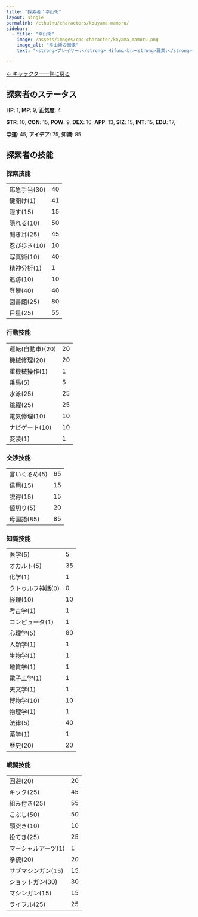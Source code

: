 ```yaml
---
title: "探索者：幸山衛"
layout: single
permalink: /cthulhu/characters/kouyama-mamoru/
sidebar:
  - title: "幸山衛"
    image: /assets/images/coc-character/koyama_mamoru.png
    image_alt: "幸山衛の画像"
    text: "<strong>プレイヤー:</strong> Hifumi<br><strong>職業:</strong> 私立探偵<br><strong>出身:</strong> 東京都<br><strong>年齢:</strong> 30歳<br><strong>性別:</strong> 男<br><strong>身長/体重:</strong> 182cm / 70kg"

---
```


[← キャラクター一覧に戻る](/cthulhu/characters/)

## 探索者のステータス

**HP**: 1, **MP**: 9, **正気度**: 4

**STR**: 10, **CON**: 15, **POW**: 9, **DEX**: 10, **APP**: 13, **SIZ**: 15, **INT**: 15, **EDU**: 17,

 **幸運**: 45, **アイデア**: 75, **知識**: 85

## 探索者の技能

<div class="grid__wrapper">
  <div class="grid__item">
    <h3>探索技能</h3>
    <table class="skill-table">
        <tr><td class="skill-key">応急手当(30)</td><td class="skill-value">40</td></tr>
        <tr><td class="skill-key">鍵開け(1)</td><td class="skill-value">41</td></tr>
        <tr><td class="skill-key">隠す(15)</td><td class="skill-value">15</td></tr>
        <tr><td class="skill-key">隠れる(10)</td><td class="skill-value">50</td></tr>
        <tr><td class="skill-key">聞き耳(25)</td><td class="skill-value">45</td></tr>
        <tr><td class="skill-key">忍び歩き(10)</td><td class="skill-value">10</td></tr>
        <tr><td class="skill-key">写真術(10)</td><td class="skill-value">40</td></tr>
        <tr><td class="skill-key">精神分析(1)</td><td class="skill-value">1</td></tr>
        <tr><td class="skill-key">追跡(10)</td><td class="skill-value">10</td></tr>
        <tr><td class="skill-key">登攀(40)</td><td class="skill-value">40</td></tr>
        <tr><td class="skill-key">図書館(25)</td><td class="skill-value">80</td></tr>
        <tr><td class="skill-key">目星(25)</td><td class="skill-value">55</td></tr>
    </table>
  </div>
  <div class="grid__item">
    <h3>行動技能</h3>
    <table class="skill-table">
        <tr><td class="skill-key">運転(自動車)(20)</td><td class="skill-value">20</td></tr>
        <tr><td class="skill-key">機械修理(20)</td><td class="skill-value">20</td></tr>
        <tr><td class="skill-key">重機械操作(1)</td><td class="skill-value">1</td></tr>
        <tr><td class="skill-key">乗馬(5)</td><td class="skill-value">5</td></tr>
        <tr><td class="skill-key">水泳(25)</td><td class="skill-value">25</td></tr>
        <tr><td class="skill-key">跳躍(25)</td><td class="skill-value">25</td></tr>
        <tr><td class="skill-key">電気修理(10)</td><td class="skill-value">10</td></tr>
        <tr><td class="skill-key">ナビゲート(10)</td><td class="skill-value">10</td></tr>
        <tr><td class="skill-key">変装(1)</td><td class="skill-value">1</td></tr>
    </table>
    <h3>交渉技能</h3>
    <table class="skill-table">
        <tr><td class="skill-key">言いくるめ(5)</td><td class="skill-value">65</td></tr>
        <tr><td class="skill-key">信用(15)</td><td class="skill-value">15</td></tr>
        <tr><td class="skill-key">説得(15)</td><td class="skill-value">15</td></tr>
        <tr><td class="skill-key">値切り(5)</td><td class="skill-value">20</td></tr>
        <tr><td class="skill-key">母国語(85)</td><td class="skill-value">85</td></tr>
    </table>
  </div>
  <div class="grid__item">
    <h3>知識技能</h3>
    <table class="skill-table">
        <tr><td class="skill-key">医学(5)</td><td class="skill-value">5</td></tr>
        <tr><td class="skill-key">オカルト(5)</td><td class="skill-value">35</td></tr>
        <tr><td class="skill-key">化学(1)</td><td class="skill-value">1</td></tr>
        <tr><td class="skill-key">クトゥルフ神話(0)</td><td class="skill-value">0</td></tr>
        <tr><td class="skill-key">経理(10)</td><td class="skill-value">10</td></tr>
        <tr><td class="skill-key">考古学(1)</td><td class="skill-value">1</td></tr>
        <tr><td class="skill-key">コンピュータ(1)</td><td class="skill-value">1</td></tr>
        <tr><td class="skill-key">心理学(5)</td><td class="skill-value">80</td></tr>
        <tr><td class="skill-key">人類学(1)</td><td class="skill-value">1</td></tr>
        <tr><td class="skill-key">生物学(1)</td><td class="skill-value">1</td></tr>
        <tr><td class="skill-key">地質学(1)</td><td class="skill-value">1</td></tr>
        <tr><td class="skill-key">電子工学(1)</td><td class="skill-value">1</td></tr>
        <tr><td class="skill-key">天文学(1)</td><td class="skill-value">1</td></tr>
        <tr><td class="skill-key">博物学(10)</td><td class="skill-value">10</td></tr>
        <tr><td class="skill-key">物理学(1)</td><td class="skill-value">1</td></tr>
        <tr><td class="skill-key">法律(5)</td><td class="skill-value">40</td></tr>
        <tr><td class="skill-key">薬学(1)</td><td class="skill-value">1</td></tr>
        <tr><td class="skill-key">歴史(20)</td><td class="skill-value">20</td></tr>
    </table>
  </div>
  <div class="grid__item">
    <h3>戦闘技能</h3>
        <table class="skill-table">
            <tr><td class="skill-key">回避(20)</td><td class="skill-value">20</td></tr>
            <tr><td class="skill-key">キック(25)</td><td class="skill-value">45</td></tr>
            <tr><td class="skill-key">組み付き(25)</td><td class="skill-value">55</td></tr>
            <tr><td class="skill-key">こぶし(50)</td><td class="skill-value">50</td></tr>
            <tr><td class="skill-key">頭突き(10)</td><td class="skill-value">10</td></tr>
            <tr><td class="skill-key">投てき(25)</td><td class="skill-value">25</td></tr>
            <tr><td class="skill-key">マーシャルアーツ(1)</td><td class="skill-value">1</td></tr>
            <tr><td class="skill-key">拳銃(20)</td><td class="skill-value">20</td></tr>
            <tr><td class="skill-key">サブマシンガン(15)</td><td class="skill-value">15</td></tr>
            <tr><td class="skill-key">ショットガン(30)</td><td class="skill-value">30</td></tr>
            <tr><td class="skill-key">マシンガン(15)</td><td class="skill-value">15</td></tr>
            <tr><td class="skill-key">ライフル(25)</td><td class="skill-value">25</td></tr>
        </table>
  </div>
</div>